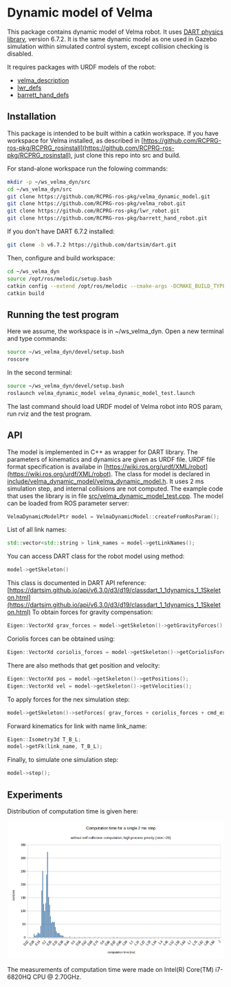 # Dynamic model of Velma

This package contains dynamic model of Velma robot. It uses [DART physics library](https://dartsim.github.io), version 6.7.2.
It is the same dynamic model as one used in Gazebo simulation within simulated control system, except collision checking is disabled.

It requires packages with URDF models of the robot:
* [velma_description](https://github.com/RCPRG-ros-pkg/velma_robot.git)
* [lwr_defs](https://github.com/RCPRG-ros-pkg/lwr_robot.git)
* [barrett_hand_defs](https://github.com/RCPRG-ros-pkg/barrett_hand_robot.git)

## Installation

This package is intended to be built within a catkin workspace.
If you have workspace for Velma installed, as described in [https://github.com/RCPRG-ros-pkg/RCPRG_rosinstall](https://github.com/RCPRG-ros-pkg/RCPRG_rosinstall), just clone this repo into src and build.

For stand-alone workspace run the folowing commands:

```bash
mkdir -p ~/ws_velma_dyn/src
cd ~/ws_velma_dyn/src
git clone https://github.com/RCPRG-ros-pkg/velma_dynamic_model.git
git clone https://github.com/RCPRG-ros-pkg/velma_robot.git
git clone https://github.com/RCPRG-ros-pkg/lwr_robot.git
git clone https://github.com/RCPRG-ros-pkg/barrett_hand_robot.git
```
If you don't have DART 6.7.2 installed:
```bash
git clone -b v6.7.2 https://github.com/dartsim/dart.git
```

Then, configure and build workspace:
```bash
cd ~/ws_velma_dyn
source /opt/ros/melodic/setup.bash
catkin config --extend /opt/ros/melodic --cmake-args -DCMAKE_BUILD_TYPE=RelWithDebInfo -DCATKIN_ENABLE_TESTING=OFF
catkin build
```
## Running the test program

Here we assume, the workspace is in ~/ws_velma_dyn.
Open a new terminal and type commands:
```bash
source ~/ws_velma_dyn/devel/setup.bash
roscore
```
In the second terminal:
```bash
source ~/ws_velma_dyn/devel/setup.bash
roslaunch velma_dynamic_model velma_dynamic_model_test.launch
```
The last command should load URDF model of Velma robot into ROS param, run rviz and the test program.

## API

The model is implemented in C++ as wrapper for DART library.
The parameters of kinematics and dynamics are given as URDF file.
URDF file format specification is availabe in [https://wiki.ros.org/urdf/XML/robot](https://wiki.ros.org/urdf/XML/robot).
The class for model is declared in [include/velma_dynamic_model/velma_dynamic_model.h](include/velma_dynamic_model/velma_dynamic_model.h).
It uses 2 ms simulation step, and internal collisions are not computed.
The example code that uses the library is in file [src/velma_dynamic_model_test.cpp](src/velma_dynamic_model_test.cpp).
The model can be loaded from ROS parameter server:
```cpp
VelmaDynamicModelPtr model = VelmaDynamicModel::createFromRosParam();
```
List of all link names:
```cpp
std::vector<std::string > link_names = model->getLinkNames();
```
You can access DART class for the robot model using method:
```cpp
model->getSkeleton()
```
This class is documented in DART API reference: [https://dartsim.github.io/api/v6.3.0/d3/d19/classdart_1_1dynamics_1_1Skeleton.html](https://dartsim.github.io/api/v6.3.0/d3/d19/classdart_1_1dynamics_1_1Skeleton.html)
To obtain forces for gravity compensation:
```cpp
Eigen::VectorXd grav_forces = model->getSkeleton()->getGravityForces();
```
Coriolis forces can be obtained using:
```cpp
Eigen::VectorXd coriolis_forces = model->getSkeleton()->getCoriolisForces();
```
There are also methods that get position and velocity:
```cpp
Eigen::VectorXd pos = model->getSkeleton()->getPositions();
Eigen::VectorXd vel = model->getSkeleton()->getVelocities();
```
To apply forces for the nex simulation step:
```cpp
model->getSkeleton()->setForces( grav_forces + coriolis_forces + cmd_ext_forces );
```
Forward kinematics for link with name link_name:
```cpp
Eigen::Isometry3d T_B_L;
model->getFk(link_name, T_B_L);
```
Finally, to simulate one simulation step:
```cpp
model->step();
```

## Experiments

Distribution of computation time is given here:

![Histogram of computation time](doc/img/computation_time_1.png)

The measurements of computation time were made on Intel(R) Core(TM) i7-6820HQ CPU @ 2.70GHz.
